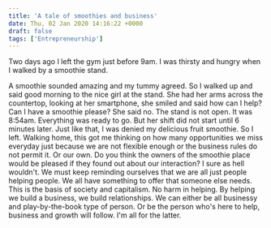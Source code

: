 ```yaml
---
title: 'A tale of smoothies and business'
date: Thu, 02 Jan 2020 14:16:22 +0000
draft: false
tags: ['Entrepreneurship']
---
```


Two days ago I left the gym just before 9am. I was thirsty and hungry when I walked by a smoothie stand.

<!--more-->

A smoothie sounded amazing and my tummy agreed. So I walked up and said good morning to the nice girl at the stand. She had her arms across the countertop, looking at her smartphone, she smiled and said how can I help? Can I have a smoothie please? She said no. The stand is not open. It was 8:54am. Everything was ready to go. But her shift did not start until 6 minutes later. Just like that, I was denied my delicious fruit smoothie. So I left. Walking home, this got me thinking on how many opportunities we miss everyday just because we are not flexible enough or the business rules do not permit it. Or our own. Do you think the owners of the smoothie place would be pleased if they found out about our interaction? I sure as hell wouldn't. We must keep reminding ourselves that we are all just people helping people. We all have something to offer that someone else needs. This is the basis of society and capitalism. No harm in helping. By helping we build a business, we build relationships. We can either be all businessy and play-by-the-book type of person. Or be the person who's here to help, business and growth will follow. I'm all for the latter.
